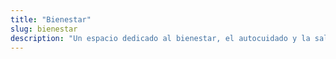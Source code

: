 ```yaml
---
title: "Bienestar"
slug: bienestar
description: "Un espacio dedicado al bienestar, el autocuidado y la salud mental para disfrutar de cada viaje."
---
```



